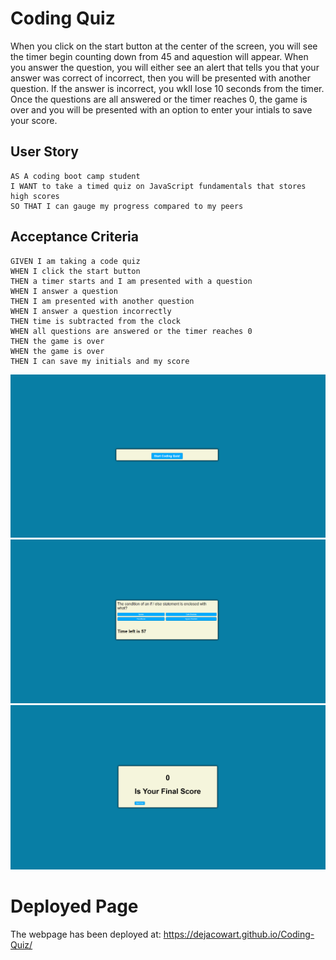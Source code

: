 # Coding Quiz

When you click on the start button at the center of the screen, you will see the timer begin counting down from 45 and aquestion will appear. When you answer the question, you will either see an alert that tells you that your answer was correct of incorrect, then you will be presented with another question. If the answer is incorrect, you wkll lose 10 seconds from the timer. Once the questions are all answered or the timer reaches 0, the game is over and you will be presented with an option to enter your intials to save your score.

## User Story

```
AS A coding boot camp student
I WANT to take a timed quiz on JavaScript fundamentals that stores high scores
SO THAT I can gauge my progress compared to my peers
```

## Acceptance Criteria

```
GIVEN I am taking a code quiz
WHEN I click the start button
THEN a timer starts and I am presented with a question
WHEN I answer a question
THEN I am presented with another question
WHEN I answer a question incorrectly
THEN time is subtracted from the clock
WHEN all questions are answered or the timer reaches 0
THEN the game is over
WHEN the game is over
THEN I can save my initials and my score
```

<img src="assets/codingquiz2.png"></img>
<img src="assets/codingquiz1.png"></img>
<img src="assets/codingquiz.png"></img>

# Deployed Page
The webpage has been deployed at:  https://dejacowart.github.io/Coding-Quiz/